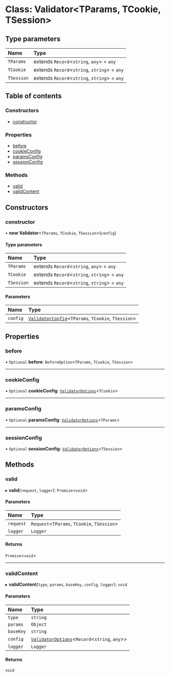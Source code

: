 # Class: Validator<TParams, TCookie, TSession\>

## Type parameters

| Name | Type |
| :------ | :------ |
| `TParams` | extends `Record`<`string`, `any`\> = `any` |
| `TCookie` | extends `Record`<`string`, `string`\> = `any` |
| `TSession` | extends `Record`<`string`, `string`\> = `any` |

## Table of contents

### Constructors

- [constructor](Validator.md#constructor)

### Properties

- [before](Validator.md#before)
- [cookieConfig](Validator.md#cookieconfig)
- [paramsConfig](Validator.md#paramsconfig)
- [sessionConfig](Validator.md#sessionconfig)

### Methods

- [valid](Validator.md#valid)
- [validContent](Validator.md#validcontent)

## Constructors

### constructor

• **new Validator**<`TParams`, `TCookie`, `TSession`\>(`config`)

#### Type parameters

| Name | Type |
| :------ | :------ |
| `TParams` | extends `Record`<`string`, `any`\> = `any` |
| `TCookie` | extends `Record`<`string`, `string`\> = `any` |
| `TSession` | extends `Record`<`string`, `string`\> = `any` |

#### Parameters

| Name | Type |
| :------ | :------ |
| `config` | [`ValidatorConfig`](../#validatorconfig)<`TParams`, `TCookie`, `TSession`\> |

## Properties

### before

• `Optional` **before**: `BeforeOption`<`TParams`, `TCookie`, `TSession`\>

___

### cookieConfig

• `Optional` **cookieConfig**: [`ValidatorOptions`](../#validatoroptions)<`TCookie`\>

___

### paramsConfig

• `Optional` **paramsConfig**: [`ValidatorOptions`](../#validatoroptions)<`TParams`\>

___

### sessionConfig

• `Optional` **sessionConfig**: [`ValidatorOptions`](../#validatoroptions)<`TSession`\>

## Methods

### valid

▸ **valid**(`request`, `logger`): `Promise`<`void`\>

#### Parameters

| Name | Type |
| :------ | :------ |
| `request` | `Request`<`TParams`, `TCookie`, `TSession`\> |
| `logger` | `Logger` |

#### Returns

`Promise`<`void`\>

___

### validContent

▸ **validContent**(`type`, `params`, `baseKey`, `config`, `logger`): `void`

#### Parameters

| Name | Type |
| :------ | :------ |
| `type` | `string` |
| `params` | `Object` |
| `baseKey` | `string` |
| `config` | [`ValidatorOptions`](../#validatoroptions)<`Record`<`string`, `any`\>\> |
| `logger` | `Logger` |

#### Returns

`void`
